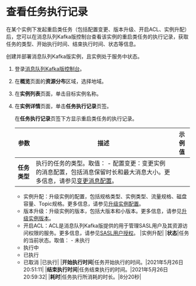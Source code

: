 # 查看任务执行记录

在某个实例下发起重启类任务（包括配置变更、版本升级、开启ACL、实例升配）后，您可以在消息队列Kafka版控制台查看该实例的重启类任务的执行记录，获取任务的类型、开始执行时间、结束执行时间、状态等信息。

创建并部署消息队列Kafka版实例，且实例处于服务中状态。

1.  登录[消息队列Kafka版控制台](https://kafka.console.aliyun.com/?spm=a2c4g.11186623.2.22.6bf72638IfKzDm)。

2.  在**概览**页面的**资源分布**区域，选择地域。

3.  在**实例列表**页面，单击目标实例名称。

4.  在**实例详情**页面，单击**任务执行记录**页签。

    在**任务执行记录**页签下方显示重启类任务的执行记录。

    |参数|描述|示例值|
    |--|--|---|
    |**任务类型**|执行的任务的类型。取值：     -   配置变更：变更实例的消息配置，包括消息保留时长和最大消息大小。更多信息，请参见[变更消息配置](/intl.zh-CN/用户指南/实例/变更消息配置.md)。
    -   实例升配：升级实例的配置，包括规格类型、实例类型、流量规格、磁盘容量、Topic规格。更多信息，请参见[升级实例配置](/intl.zh-CN/用户指南/实例/升级实例配置.md)。
    -   版本升级：升级实例的版本，包括大版本和小版本。更多信息，请参见[升级实例版本](/intl.zh-CN/用户指南/实例/升级实例版本.md)。
    -   开启ACL：ACL是消息队列Kafka版提供的用于管理SASL用户及其资源访问权限的服务。更多信息，请参见[SASL用户授权](/intl.zh-CN/权限控制/SASL用户授权.md)。
|实例升配|
    |**状态**|任务的当前状态。取值：     -   未执行
    -   执行中
    -   已执行
    -   已取消
|已执行|
    |**开始执行时间**|任务开始执行的时间。|2021年5月26日20:51:11|
    |**结束执行时间**|任务结束执行的时间。|2021年5月26日20:59:32|
    |**耗时**|任务执行所消耗的时长。|8分20秒|



